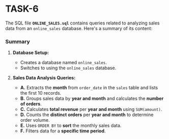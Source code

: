 # TASK-6

The SQL file **`ONLINE_SALES.sql`** contains queries related to analyzing sales data from an `online_sales` database. Here's a summary of its content:

###  **Summary**

1. **Database Setup:**
   - Creates a database named `online_sales`.
   - Switches to using the `online_sales` database.

2. **Sales Data Analysis Queries:**
   - **A.** Extracts the **month** from `order_date` in the `sales` table and lists the first 10 records.
   - **B.** Groups sales data by **year and month** and calculates the **number of orders**.
   - **C.** Calculates **total revenue** per **year and month** using `SUM(amount)`.
   - **D.** Counts the **distinct orders** per **year and month** to determine order volume.
   - **E.** Uses `ORDER BY` to **sort** the monthly sales data.
   - **F.** Filters data for a **specific time period**.

